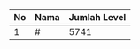 | No | Nama            | Jumlah Level |
|----|-----------------|--------------|
| 1  | #    |    5741        |
